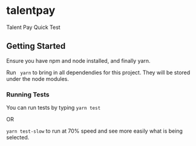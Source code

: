 # talentpay
Talent Pay Quick Test

## Getting Started

Ensure you have npm and node installed, and finally yarn.

Run ` yarn` to bring in all dependendies for this project. They will be stored under the node modules.

### Running Tests

You can run tests by typing `yarn test`

OR 

`yarn test-slow` to run at 70% speed and see more easily what is being selected.

